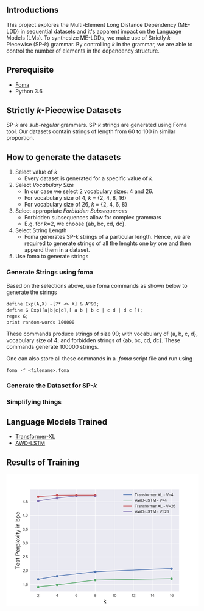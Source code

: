 ## Introductions
This project explores the Multi-Element Long Distance Dependency (ME-LDD) in sequential datasets and it's apparent impact on the Language Models (LMs). To synthesize ME-LDDs, we make use of Strictly _k_-Piecewise (SP-_k_) grammar. By controlling _k_ in the grammar, we are able to control the number of elements in the dependency structure.

## Prerequisite
- [Foma](https://fomafst.github.io/)
- Python 3.6

## Strictly _k_-Piecewise Datasets
SP-_k_ are _sub-regular_ grammars. SP-_k_ strings are generated using Foma tool. Our datasets contain strings of length from 60 to 100 in similar proportion.

## How to generate the datasets
1. Select value of _k_
   - Every dataset is generated for a specific value of _k_.
2. Select _Vocabulary Size_
   - In our case we select 2 vocabulary sizes: 4 and 26.
   - For vocabulary size of 4, _k_ = {2, 4, 8, 16}
   - For vocabulary size of 26, _k_ = {2, 4, 6, 8}
3. Select appropriate _Forbidden Subsequences_
   - Forbidden subsequences allow for complex grammars
   - E.g. for _k_=2, we choose {ab, bc, cd, dc}.
4. Select String Length
   - Foma generates SP-_k_ strings of a particular length. Hence, we are required to generate strings of all the lenghts one by one and then append them in a dataset.
5. Use foma to generate strings

### Generate Strings using foma
Based on the selections above, use foma commands as shown below to generate the strings
```
define Exp(A,X) ~[?* <> X] & A^90;
define G Exp([a|b|c|d],[ a b | b c | c d | d c ]);
regex G;
print random-words 100000
```
These commands produce strings of size 90; with vocabulary of {a, b, c, d}, vocabulary size of 4; and forbidden strings of {ab, bc, cd, dc}. These commands generate 100000 strings.

One can also store all these commands in a _.foma_ script file and run using
```
foma -f <filename>.foma
```
### Generate the Dataset for SP-_k_

### Simplifying things

## Language Models Trained
- [Transformer-XL](https://github.com/kimiyoung/transformer-xl)
- [AWD-LSTM](https://github.com/salesforce/awd-lstm-lm)

## Results of Training
![image](https://raw.githubusercontent.com/silentknight/DelFol-ACL-2019/master/perplexity.png)
<!--## Please cite the paper
```
Hello
```-->
